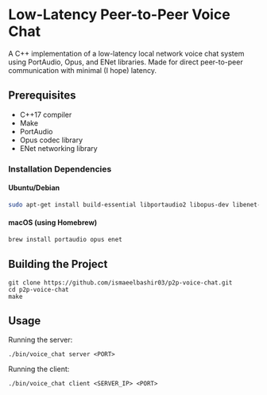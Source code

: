 # Low-Latency Peer-to-Peer Voice Chat

A C++ implementation of a low-latency local network voice chat system using PortAudio, Opus, and ENet libraries. Made for direct peer-to-peer communication with minimal (I hope) latency.

## Prerequisites

- C++17 compiler
- Make
- PortAudio
- Opus codec library
- ENet networking library

### Installation Dependencies

#### Ubuntu/Debian
```bash
sudo apt-get install build-essential libportaudio2 libopus-dev libenet-dev
```

#### macOS (using Homebrew)
```bash
brew install portaudio opus enet
```

## Building the Project
```
git clone https://github.com/ismaeelbashir03/p2p-voice-chat.git
cd p2p-voice-chat
make
```

## Usage
Running the server:
```
./bin/voice_chat server <PORT>
```

Running the client:
```
./bin/voice_chat client <SERVER_IP> <PORT>
```